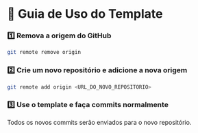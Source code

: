 # 📌 Guia de Uso do Template  

### 1️⃣ Remova a origem do GitHub  
```bash
git remote remove origin
```

### 2️⃣ Crie um novo repositório e adicione a nova origem  
```bash
git remote add origin <URL_DO_NOVO_REPOSITORIO>
```

### 3️⃣ Use o template e faça commits normalmente  
Todos os novos commits serão enviados para o novo repositório.
